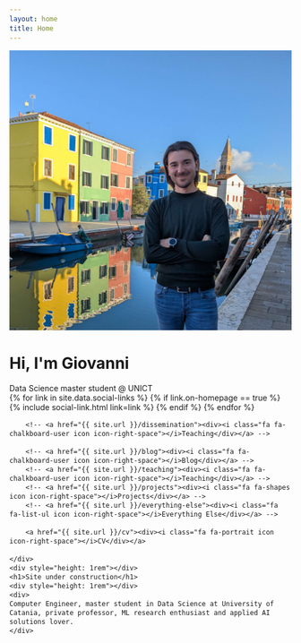 ```yaml
---
layout: home
title: Home
---
```

<div id="intro-wrapper" class="l-text">
	<div id="intro-title-wrapper">
		<div id="intro-image-wrapper">
			<img id="intro-image" src="/images/portrait.jpeg"></div>
		<div id="intro-title-text-wrapper">
			<h1 id="intro-title">Hi, I'm Giovanni</h1>
			<div id="intro-subtitle">Data Science master student @ UNICT</div>
			<div id="intro-title-socials">
				{% for link in site.data.social-links %}
					{% if link.on-homepage == true %}
						{% include social-link.html link=link %}
					{% endif %}
				{% endfor %}
			</div>
		</div>
	</div>
	<!-- <hr class="l-middle home-hr"> -->
	<div id="everything-else" class="l-middle">
		
		<!-- <a href="{{ site.url }}/dissemination"><div><i class="fa fa-chalkboard-user icon icon-right-space"></i>Teaching</div></a> -->

		<!-- <a href="{{ site.url }}/blog"><div><i class="fa fa-chalkboard-user icon icon-right-space"></i>Blog</div></a> -->
		<!-- <a href="{{ site.url }}/teaching"><div><i class="fa fa-chalkboard-user icon icon-right-space"></i>Teaching</div></a> -->
		<!-- <a href="{{ site.url }}/projects"><div><i class="fa fa-shapes icon icon-right-space"></i>Projects</div></a> -->
		<!-- <a href="{{ site.url }}/everything-else"><div><i class="fa fa-list-ul icon icon-right-space"></i>Everything Else</div></a> -->
		
		<a href="{{ site.url }}/cv"><div><i class="fa fa-portrait icon icon-right-space"></i>CV</div></a>
		
	</div>
	<div style="height: 1rem"></div>
	<h1>Site under construction</h1>
	<div style="height: 1rem"></div>
	<div>
	Computer Engineer, master student in Data Science at University of Catania, private professor, ML research enthusiast and applied AI solutions lover.
	</div>

</div>


